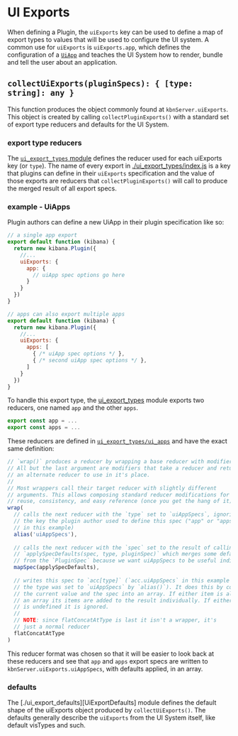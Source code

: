 # UI Exports

When defining a Plugin, the `uiExports` key can be used to define a map of export types to values that will be used to configure the UI system. A common use for `uiExports` is `uiExports.app`, which defines the configuration of a [`UiApp`][UiApp] and teaches the UI System how to render, bundle and tell the user about an application.


## `collectUiExports(pluginSpecs): { [type: string]: any }`

This function produces the object commonly found at `kbnServer.uiExports`. This object is created by calling `collectPluginExports()` with a standard set of export type reducers and defaults for the UI System.

### export type reducers

The [`ui_export_types` module][UiExportTypes] defines the reducer used for each uiExports key (or `type`). The name of every export in [./ui_export_types/index.js][UiExportTypes] is a key that plugins can define in their `uiExports` specification and the value of those exports are reducers that `collectPluginExports()` will call to produce the merged result of all export specs.

### example - UiApps

Plugin authors can define a new UiApp in their plugin specification like so:

```js
// a single app export
export default function (kibana) {
  return new kibana.Plugin({
    //...
    uiExports: {
      app: {
        // uiApp spec options go here
      }
    }
  })
}

// apps can also export multiple apps
export default function (kibana) {
  return new kibana.Plugin({
    //...
    uiExports: {
      apps: [
        { /* uiApp spec options */ },
        { /* second uiApp spec options */ },
      ]
    }
  })
}
```

To handle this export type, the [ui_export_types][UiExportTypes] module exports two reducers, one named `app` and the other `apps`.

```js
export const app = ...
export const apps = ...
```

These reducers are defined in [`ui_export_types/ui_apps`][UiAppExportType] and have the exact same definition:

```js
// `wrap()` produces a reducer by wrapping a base reducer with modifiers.
// All but the last argument are modifiers that take a reducer and return
// an alternate reducer to use in it's place.
// 
// Most wrappers call their target reducer with slightly different
// arguments. This allows composing standard reducer modifications for
// reuse, consistency, and easy reference (once you get the hang of it).
wrap(
  // calls the next reducer with the `type` set to `uiAppSpecs`, ignoring
  // the key the plugin author used to define this spec ("app" or "apps"
  // in this example)
  alias('uiAppSpecs'),
  
  // calls the next reducer with the `spec` set to the result of calling
  // `applySpecDefaults(spec, type, pluginSpec)` which merges some defaults
  // from the `PluginSpec` because we want uiAppSpecs to be useful individually
  mapSpec(applySpecDefaults),
  
  // writes this spec to `acc[type]` (`acc.uiAppSpecs` in this example since
  // the type was set to `uiAppSpecs` by `alias()`). It does this by concatenating
  // the current value and the spec into an array. If either item is already
  // an array its items are added to the result individually. If either item
  // is undefined it is ignored.
  // 
  // NOTE: since flatConcatAtType is last it isn't a wrapper, it's
  // just a normal reducer
  flatConcatAtType
)
```

This reducer format was chosen so that it will be easier to look back at these reducers and see that `app` and `apps` export specs are written to `kbnServer.uiExports.uiAppSpecs`, with defaults applied, in an array.

### defaults

The [./ui_export_defaults][UiExportDefaults] module defines the default shape of the uiExports object produced by `collectUiExports()`. The defaults generally describe the `uiExports` from the UI System itself, like default visTypes and such.

[UiApp]: ../ui_apps/ui_app.js "UiApp class definition"
[UiExportTypes]: ./ui_export_defaults.js "uiExport defaults definition"
[UiExportTypes]: ./ui_export_types/index.js "Index of default ui_export_types module"
[UiAppExportType]: ./ui_export_types/ui_apps.js "UiApp extension type definition"
[PluginSpec]: ../../plugin_discovery/plugin_spec/plugin_spec.js "PluginSpec class definition"
[PluginDiscovery]: '../../plugin_discovery' "plugin_discovery module"